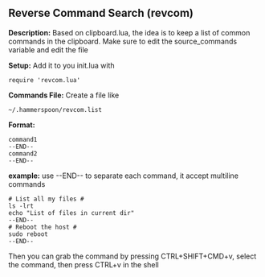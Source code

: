 ## Reverse Command Search (revcom)

__Description:__ 
Based on clipboard.lua, the idea is to keep a list of common commands in the clipboard. Make sure to edit the source_commands variable and edit the file

__Setup:__
Add it to you init.lua with 
```
require 'revcom.lua'
```
__Commands File:__
Create a file like
```
~/.hammerspoon/revcom.list
```
__Format:__
```
command1
--END--
command2
--END--
```
__example:__ use --END-- to separate each command, it accept multiline commands
```
# List all my files #
ls -lrt
echo "List of files in current dir"
--END--
# Reboot the host #
sudo reboot
--END--
```
Then you can grab the command by pressing CTRL+SHIFT+CMD+v, select the command, then press CTRL+v in the shell

